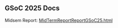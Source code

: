 ## GSoC 2025 Docs
Midsem Report: [MidTermReportReportGSoC25.html](https://sgi-capp-at2.github.io/gsoc_docs/MidTermReportReportGSoC25.html)
